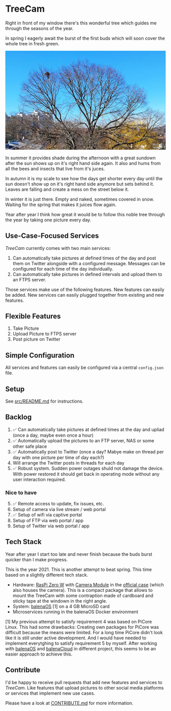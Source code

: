 # TreeCam

Right in front of my window there's this wonderful tree which guides me through the seasons of the year.

In spring I eagerly await the burst of the first buds which will soon cover the whole tree in fresh green.

![This picture was taken right before the buds bursted](img/tree_right_before_spring.jpg)

In summer it provides shade during the afternoon with a great sundown after the sun shows up on it's right hand side again. It also and hums from all the bees and insects that live from it's juces.

In autumn it is my scale to see how the days get shorter every day until the sun doesn't show up on it's right hand side anymore but sets behind it. Leaves are falling and create a mess on the street below it.

In winter it is just there. Empty and naked, sometimes covered in snow. Waiting for the spring that makes it juices flow again.

Year after year I think how great it would be to follow this noble tree through the year by taking one picture every day.

## Use-Case-Focused Services

_TreeCam_ currently comes with two main services:

1. Can automatically take pictures at defined times of the day and post them on Twitter alongside with a configured message. Messages can be configured for each time of the day individually.
2. Can automatically take pictures in defined intervals and upload them to an FTPS server.

Those services make use of the following features. New features can easily be added. New services can easily plugged together from existing and new features.

## Flexible Features

1. Take Picture
2. Upload Picture to FTPS server
2. Post picture on Twitter

## Simple Configuration

All services and features can easily be configured via a central `config.json` file. 

## Setup

See [src/README.md](src/README.md) for instructions.

## Backlog

1. ✅ Can automatically take pictures at defined times at the day and upliad  (once a day, maybe even once a hour)
2. ✅ Automatically upload the pictures to an FTP server, NAS or some other safe place
3. ✅ Automatically post to Twitter (once a day? Mabye make on thread per day with one picture per time of day each?)
4. Will arrange the Twitter posts in threads for each day
5. ✅ Robust system. Sudden power outages shuld not damage the device. With power restored it should get back in operating mode without any user interaction required.

### Nice to have

5. ✅ Remote access to update, fix issues, etc.
6. Setup of camera via live stream / web portal
7. ✅ Setup of wifi via captive portal
8. Setup of FTP via web portal / app
9. Setup of Twitter via web portal / app

## Tech Stack

Year after year I start too late and never finish because the buds burst quicker than I make progress.

This is the year 2021. This is another attempt to beat spring. This time based on a slightly different tech stack.

* Hardware: [RasPi Zero W](https://www.raspberrypi.org/products/raspberry-pi-zero-w/) with [Camera Module](https://www.raspberrypi.org/products/camera-module-v2/) in the [official case](https://www.raspberrypi.org/products/raspberry-pi-zero-case/) (which also houses the camera). This is a compact package that allows to mount the TreeCam with some contraption made of cardboard and sticky tape at the windown in the right angle.
* System: [balenaOS](https://www.balena.io/os/) [1] on a 4 GB MicroSD card
* Microservices running in the balenaOS Docker environment

[1] My previous attempt to satisfy requirement 4 was based on PiCore Linux. This had some drawbacks: Creating own packages for PiCore was difficult because the means were limited. For a long time PiCore didn't look like it is still under active development. And I would have needed to implement everytghing to satisfy requirement 5 by myself. After working with [balenaOS](https://www.balena.io/os/) and [balenaCloud](https://www.balena.io/cloud/) in different project, this seems to be an easier approach to achieve this.

## Contribute

I'd be happy to receive pull requests that add new features and services to _TreeCam_. Like features that upload pictures to other social media platforms or services that implement new use cases.

Please have a look at [CONTRIBUTE.md](CONTRIBUTE.md) for more information.
